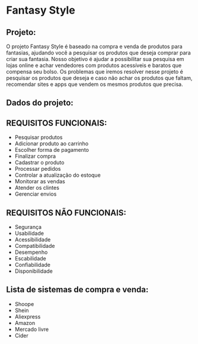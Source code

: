 # Fantasy Style

## Projeto:

 O projeto Fantasy Style é baseado na compra e venda de produtos para fantasias, ajudando você a pesquisar os produtos que deseja
comprar para criar sua fantasia.
Nosso objetivo é ajudar a possibilitar sua pesquisa em lojas online e achar vendedores com produtos acessíveis e baratos
que compensa seu bolso.
Os problemas que iremos resolver nesse projeto é pesquisar os produtos que deseja e caso não achar os produtos que faltam, recomendar sites e apps que vendem os mesmos produtos que precisa.


## Dados do projeto:

## REQUISITOS FUNCIONAIS: 

* Pesquisar produtos
* Adicionar produto ao carrinho
* Escolher forma de pagamento
* Finalizar compra
* Cadastrar o produto
* Processar pedidos
* Controlar a atualização do estoque
* Monitorar as vendas
* Atender os clintes
* Gerenciar envios


## REQUISITOS NÃO FUNCIONAIS:

* Segurança
* Usabilidade
* Acessibilidade
* Compatibilidade
* Desempenho
* Escabilidade
* Confiabilidade
* Disponibilidade

## Lista de sistemas de compra e venda:

* Shoope
* Shein
* Aliexpress
* Amazon
* Mercado livre
* Cider